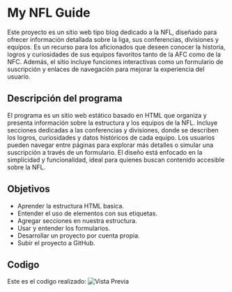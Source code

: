 # My NFL Guide

Este proyecto es un sitio web tipo blog dedicado a la NFL, diseñado para ofrecer información detallada sobre la liga, sus conferencias, divisiones y equipos. Es un recurso para los aficionados que deseen conocer la historia, logros y curiosidades de sus equipos favoritos tanto de la AFC como de la NFC. Además, el sitio incluye funciones interactivas como un formulario de suscripción y enlaces de navegación para mejorar la experiencia del usuario.

## Descripción del programa
El programa es un sitio web estático basado en HTML que organiza y presenta información sobre la estructura y los equipos de la NFL. Incluye secciones dedicadas a las conferencias y divisiones, donde se describen los logros, curiosidades y datos históricos de cada equipo. Los usuarios pueden navegar entre páginas para explorar más detalles o simular una suscripción a través de un formulario. El diseño está enfocado en la simplicidad y funcionalidad, ideal para quienes buscan contenido accesible sobre la NFL.

## Objetivos
- Aprender la estructura HTML basica.
- Entender el uso de elementos con sus etiquetas.
- Agregar secciones en nuestra estructura.
- Usar y entender los formularios.
- Desarrollar un proyecto por cuenta propia.
- Subir el proyecto a GitHub.

## Codigo
Este es el codigo realizado:
![Vista Previa](https://i.imgur.com/aiLfA2T.png)
